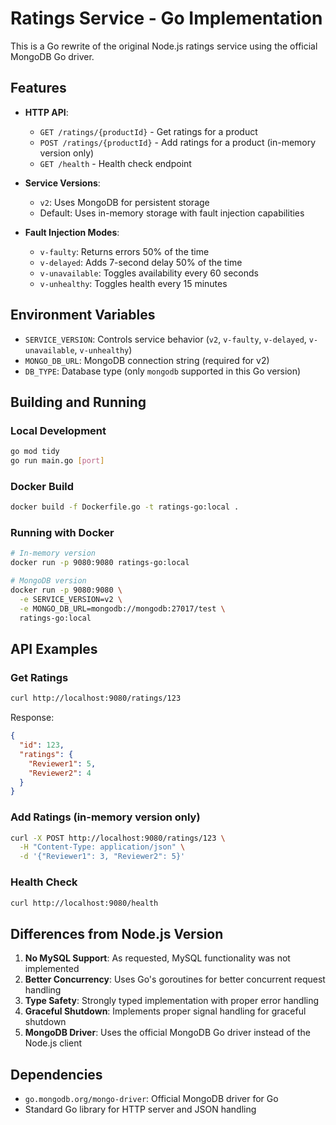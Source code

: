 # Ratings Service - Go Implementation

This is a Go rewrite of the original Node.js ratings service using the official MongoDB Go driver.

## Features

- **HTTP API**: 
  - `GET /ratings/{productId}` - Get ratings for a product
  - `POST /ratings/{productId}` - Add ratings for a product (in-memory version only)
  - `GET /health` - Health check endpoint

- **Service Versions**:
  - `v2`: Uses MongoDB for persistent storage
  - Default: Uses in-memory storage with fault injection capabilities

- **Fault Injection Modes**:
  - `v-faulty`: Returns errors 50% of the time
  - `v-delayed`: Adds 7-second delay 50% of the time
  - `v-unavailable`: Toggles availability every 60 seconds
  - `v-unhealthy`: Toggles health every 15 minutes

## Environment Variables

- `SERVICE_VERSION`: Controls service behavior (`v2`, `v-faulty`, `v-delayed`, `v-unavailable`, `v-unhealthy`)
- `MONGO_DB_URL`: MongoDB connection string (required for v2)
- `DB_TYPE`: Database type (only `mongodb` supported in this Go version)

## Building and Running

### Local Development
```bash
go mod tidy
go run main.go [port]
```

### Docker Build
```bash
docker build -f Dockerfile.go -t ratings-go:local .
```

### Running with Docker
```bash
# In-memory version
docker run -p 9080:9080 ratings-go:local

# MongoDB version
docker run -p 9080:9080 \
  -e SERVICE_VERSION=v2 \
  -e MONGO_DB_URL=mongodb://mongodb:27017/test \
  ratings-go:local
```

## API Examples

### Get Ratings
```bash
curl http://localhost:9080/ratings/123
```

Response:
```json
{
  "id": 123,
  "ratings": {
    "Reviewer1": 5,
    "Reviewer2": 4
  }
}
```

### Add Ratings (in-memory version only)
```bash
curl -X POST http://localhost:9080/ratings/123 \
  -H "Content-Type: application/json" \
  -d '{"Reviewer1": 3, "Reviewer2": 5}'
```

### Health Check
```bash
curl http://localhost:9080/health
```

## Differences from Node.js Version

1. **No MySQL Support**: As requested, MySQL functionality was not implemented
2. **Better Concurrency**: Uses Go's goroutines for better concurrent request handling
3. **Type Safety**: Strongly typed implementation with proper error handling
4. **Graceful Shutdown**: Implements proper signal handling for graceful shutdown
5. **MongoDB Driver**: Uses the official MongoDB Go driver instead of the Node.js client

## Dependencies

- `go.mongodb.org/mongo-driver`: Official MongoDB driver for Go
- Standard Go library for HTTP server and JSON handling